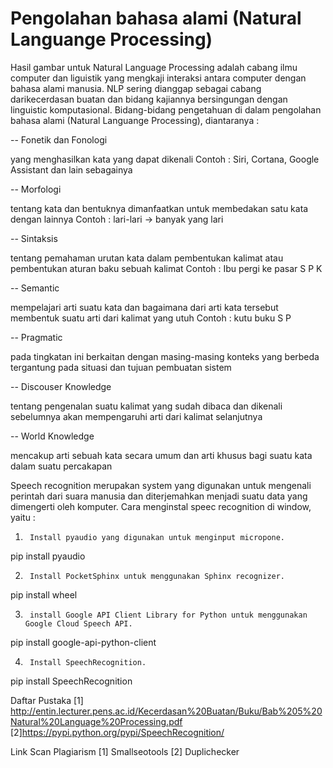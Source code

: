 # Pengolahan bahasa alami (Natural Languange Processing) 

Hasil gambar untuk Natural Language Processing
adalah cabang ilmu computer dan liguistik yang mengkaji interaksi antara computer dengan bahasa alami manusia. NLP sering dianggap sebagai cabang darikecerdasan buatan dan bidang kajiannya bersingungan dengan linguistic komputasional. Bidang-bidang pengetahuan di dalam pengolahan bahasa alami (Natural Languange Processing), diantaranya :

-- Fonetik dan Fonologi 

yang menghasilkan kata yang dapat dikenali Contoh : Siri, Cortana, Google Assistant dan lain sebagainya

-- Morfologi 

tentang kata dan bentuknya dimanfaatkan untuk membedakan satu kata dengan lainnya Contoh : lari-lari -> banyak yang lari

-- Sintaksis 

tentang pemahaman urutan kata dalam pembentukan kalimat atau pembentukan aturan baku sebuah kalimat Contoh : Ibu pergi ke pasar S P K

-- Semantic 

mempelajari arti suatu kata dan bagaimana dari arti kata tersebut membentuk suatu arti dari kalimat yang utuh Contoh : kutu buku S P

-- Pragmatic 

pada tingkatan ini berkaitan dengan masing-masing konteks yang berbeda tergantung pada situasi dan tujuan pembuatan sistem

-- Discouser Knowledge 

tentang pengenalan suatu kalimat yang sudah dibaca dan dikenali sebelumnya akan mempengaruhi arti dari kalimat selanjutnya

-- World Knowledge 

mencakup arti sebuah kata secara umum dan arti khusus bagi suatu kata dalam suatu percakapan

Speech recognition merupakan system yang digunakan untuk mengenali perintah dari suara manusia dan diterjemahkan menjadi suatu data yang dimengerti oleh komputer. Cara menginstal speec recognition di window, yaitu :

  1.      Install pyaudio yang digunakan untuk menginput micropone.
pip install pyaudio

  2.      Install PocketSphinx untuk menggunakan Sphinx recognizer.
pip install wheel

   3.      install Google API Client Library for Python untuk menggunakan Google Cloud Speech API.
pip install google-api-python-client

  4.      Install SpeechRecognition.
pip install SpeechRecognition

Daftar Pustaka
[1] http://entin.lecturer.pens.ac.id/Kecerdasan%20Buatan/Buku/Bab%205%20Natural%20Language%20Processing.pdf
[2]https://pypi.python.org/pypi/SpeechRecognition/

Link Scan Plagiarism
[1] Smallseotools
[2] Duplichecker